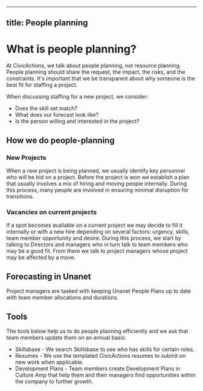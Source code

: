 ______________________________________________________________________

## title: People planning

# What is people planning?

At CivicActions, we talk about people planning, not resource planning. People planning should share the request, the impact, the risks, and the constraints. It's important that we be transparent about why someone is the best fit for staffing a project.

When discussing staffing for a new project, we consider:

- Does the skill set match?
- What does our forecast look like?
- Is the person willing and interested in the project?

## How we do people-planning

### New Projects

When a new project is being planned, we usually identify key personnel who will be bid on a project. Before the project is won we establish a plan that usually involves a mix of hiring and moving people internally. During this process, many people are involved in ensuring minimal disruption for transitions.

### Vacancies on current projects

If a spot becomes available on a current project we may decide to fill it internally or with a new hire depending on several factors: urgency, skills, team member opportunity and desire. During this process, we start by talking to Directors and managers who in turn talk to team members who may be a good fit. From there we talk to project managers whose project may be affected by a move.

## Forecasting in Unanet

Project managers are tasked with keeping Unanet People Plans up to date with team member allocations and durations.

## Tools

The tools below help us to do people planning efficiently and we ask that team members update them on an annual basis:

- Skillsbase - We search Skillsbase to see who has skills for certain roles.
- Resumes - We use the templated CivicActions resumes to submit on new work when applicable.
- Development Plans - Team members create Development Plans in Culture Amp that help them and their managers find opportunities within the company to further growth.
